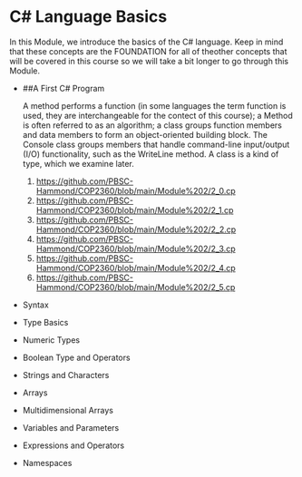 # C# Language Basics


In this Module, we introduce the basics of the C# language. Keep in mind that these concepts are the FOUNDATION for all of theother concepts that will be covered in this course so we will take a bit longer to go through this Module.

* ##A First C# Program

  A method performs a function (in some languages the term function is used, they are interchangeable for the contect of this course); a Method is often referred to as an algorithm;  a class groups function members and data members to form an object-oriented building block. The Console class groups members that handle command-line input/output (I/O) functionality, such as the WriteLine method. A class is a kind of type, which we examine later.

  1. https://github.com/PBSC-Hammond/COP2360/blob/main/Module%202/2_0.cp
  2. https://github.com/PBSC-Hammond/COP2360/blob/main/Module%202/2_1.cp
  3. https://github.com/PBSC-Hammond/COP2360/blob/main/Module%202/2_2.cp
  4. https://github.com/PBSC-Hammond/COP2360/blob/main/Module%202/2_3.cp
  5. https://github.com/PBSC-Hammond/COP2360/blob/main/Module%202/2_4.cp
  6. https://github.com/PBSC-Hammond/COP2360/blob/main/Module%202/2_5.cp
* Syntax
* Type Basics
* Numeric Types
* Boolean Type and Operators
* Strings and Characters
* Arrays
* Multidimensional Arrays
* Variables and Parameters
* Expressions and Operators
* Namespaces
